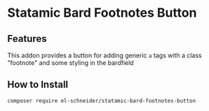 # Statamic Bard Footnotes Button

## Features

This addon provides a button for adding generic `a` tags with a class "footnote" and some styling in the bardfield

## How to Install

```bash
composer require el-schneider/statamic-bard-footnotes-button
```
